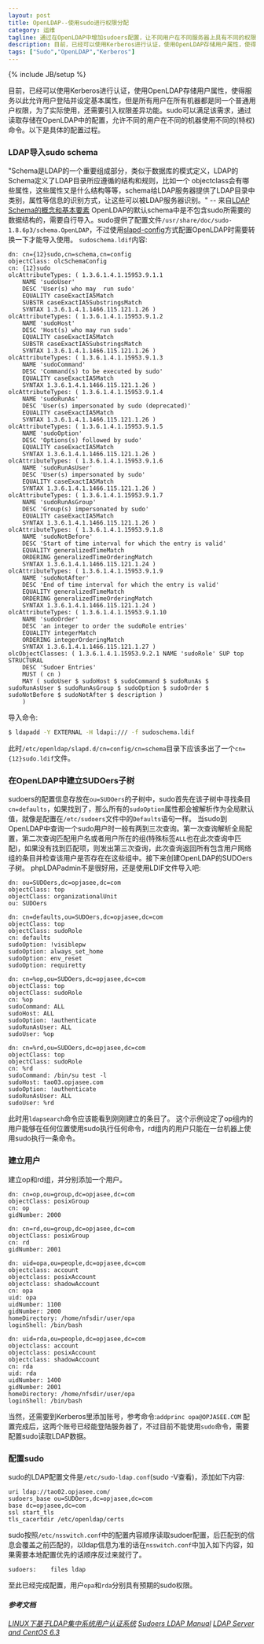 ```yaml
---
layout: post
title: OpenLDAP--使用sudo进行权限分配
category: 运维
tagline: 通过在OpenLDAP中增加sudoers配置，让不同用户在不同服务器上具有不同的权限。
description: 目前，已经可以使用Kerberos进行认证，使用OpenLDAP存储用户属性，使得服务以此允许用户登陆并设定基本属性，但是所有用户在所有机器都是同一个普通用户权限，为了实际使用，还需要引入权限差异功能。sudo可以满足该需求，通过读取存储在OpenLDAP中的配置，允许不同的用户在不同的机器使用不同的(特权)命令。以
tags: ["Sudo","OpenLDAP","Kerberos"]
---
```

{% include JB/setup %}

目前，已经可以使用Kerberos进行认证，使用OpenLDAP存储用户属性，使得服务以此允许用户登陆并设定基本属性，但是所有用户在所有机器都是同一个普通用户权限，为了实际使用，还需要引入权限差异功能。sudo可以满足该需求，通过读取存储在OpenLDAP中的配置，允许不同的用户在不同的机器使用不同的(特权)命令。以下是具体的配置过程。

### LDAP导入sudo schema
"Schema是LDAP的一个重要组成部分，类似于数据库的模式定义，LDAP的Schema定义了LDAP目录所应遵循的结构和规则，比如一个 objectclass会有哪些属性，这些属性又是什么结构等等，schema给LDAP服务器提供了LDAP目录中类别，属性等信息的识别方式，让这些可以被LDAP服务器识别。" -- 来自[LDAP Schema的概念和基本要素](1)
OpenLDAP的默认schema中是不包含sudo所需要的数据结构的，需要自行导入。sudo提供了配置文件`/usr/share/doc/sudo-1.8.6p3/schema.OpenLDAP`，不过使用[slapd-config](2)方式配置OpenLDAP时需要转换一下才能导入使用。
`sudoschema.ldif`内容:

```
dn: cn={12}sudo,cn=schema,cn=config
objectClass: olcSchemaConfig
cn: {12}sudo
olcAttributeTypes: ( 1.3.6.1.4.1.15953.9.1.1
    NAME 'sudoUser'
    DESC 'User(s) who may  run sudo'
    EQUALITY caseExactIA5Match
    SUBSTR caseExactIA5SubstringsMatch
    SYNTAX 1.3.6.1.4.1.1466.115.121.1.26 )
olcAttributeTypes: ( 1.3.6.1.4.1.15953.9.1.2
    NAME 'sudoHost'
    DESC 'Host(s) who may run sudo'
    EQUALITY caseExactIA5Match
    SUBSTR caseExactIA5SubstringsMatch
    SYNTAX 1.3.6.1.4.1.1466.115.121.1.26 )
olcAttributeTypes: ( 1.3.6.1.4.1.15953.9.1.3
    NAME 'sudoCommand'
    DESC 'Command(s) to be executed by sudo'
    EQUALITY caseExactIA5Match
    SYNTAX 1.3.6.1.4.1.1466.115.121.1.26 )
olcAttributeTypes: ( 1.3.6.1.4.1.15953.9.1.4
    NAME 'sudoRunAs'
    DESC 'User(s) impersonated by sudo (deprecated)'
    EQUALITY caseExactIA5Match
    SYNTAX 1.3.6.1.4.1.1466.115.121.1.26 )
olcAttributeTypes: ( 1.3.6.1.4.1.15953.9.1.5
    NAME 'sudoOption'
    DESC 'Options(s) followed by sudo'
    EQUALITY caseExactIA5Match
    SYNTAX 1.3.6.1.4.1.1466.115.121.1.26 )
olcAttributeTypes: ( 1.3.6.1.4.1.15953.9.1.6
    NAME 'sudoRunAsUser'
    DESC 'User(s) impersonated by sudo'
    EQUALITY caseExactIA5Match
    SYNTAX 1.3.6.1.4.1.1466.115.121.1.26 )
olcAttributeTypes: ( 1.3.6.1.4.1.15953.9.1.7
    NAME 'sudoRunAsGroup'
    DESC 'Group(s) impersonated by sudo'
    EQUALITY caseExactIA5Match
    SYNTAX 1.3.6.1.4.1.1466.115.121.1.26 )
olcAttributeTypes: ( 1.3.6.1.4.1.15953.9.1.8
    NAME 'sudoNotBefore'
    DESC 'Start of time interval for which the entry is valid'
    EQUALITY generalizedTimeMatch
    ORDERING generalizedTimeOrderingMatch
    SYNTAX 1.3.6.1.4.1.1466.115.121.1.24 )
olcAttributeTypes: ( 1.3.6.1.4.1.15953.9.1.9
    NAME 'sudoNotAfter'
    DESC 'End of time interval for which the entry is valid'
    EQUALITY generalizedTimeMatch
    ORDERING generalizedTimeOrderingMatch
    SYNTAX 1.3.6.1.4.1.1466.115.121.1.24 )
olcAttributeTypes: ( 1.3.6.1.4.1.15953.9.1.10
    NAME 'sudoOrder'
    DESC 'an integer to order the sudoRole entries'
    EQUALITY integerMatch
    ORDERING integerOrderingMatch
    SYNTAX 1.3.6.1.4.1.1466.115.121.1.27 )
olcObjectClasses: ( 1.3.6.1.4.1.15953.9.2.1 NAME 'sudoRole' SUP top STRUCTURAL
    DESC 'Sudoer Entries'
    MUST ( cn )
    MAY ( sudoUser $ sudoHost $ sudoCommand $ sudoRunAs $ sudoRunAsUser $ sudoRunAsGroup $ sudoOption $ sudoOrder $ sudoNotBefore $ sudoNotAfter $ description )
    )
```

导入命令:

```sh
$ ldapadd -Y EXTERNAL -H ldapi:/// -f sudoschema.ldif
```
此时`/etc/openldap/slapd.d/cn=config/cn=schema`目录下应该多出了一个`cn={12}sudo.ldif`文件。

### 在OpenLDAP中建立SUDOers子树
sudoers的配置信息存放在`ou=SUDOers`的子树中，sudo首先在该子树中寻找条目`cn=defaults`，如果找到了，那么所有的`sudoOption`属性都会被解析作为全局默认值，就像是配置在`/etc/sudoers`文件中的`Defaults`语句一样。
当sudo到OpenLDAP中查询一个sudo用户时一般有两到三次查询。第一次查询解析全局配置，第二次查询匹配用户名或者用户所在的组(特殊标签`ALL`也在此次查询中匹配)，如果没有找到匹配项，则发出第三次查询，此次查询返回所有包含用户网络组的条目并检查该用户是否存在在这些组中。接下来创建OpenLDAP的SUDOers子树。
phpLDAPadmin不是很好用，还是使用LDIF文件导入吧:

```
dn: ou=SUDOers,dc=opjasee,dc=com
objectClass: top
objectClass: organizationalUnit
ou: SUDOers

dn: cn=defaults,ou=SUDOers,dc=opjasee,dc=com
objectClass: top
objectClass: sudoRole
cn: defaults
sudoOption: !visiblepw
sudoOption: always_set_home
sudoOption: env_reset
sudoOption: requiretty

dn: cn=%op,ou=SUDOers,dc=opjasee,dc=com
objectClass: top
objectClass: sudoRole
cn: %op
sudoCommand: ALL
sudoHost: ALL
sudoOption: !authenticate
sudoRunAsUser: ALL
sudoUser: %op

dn: cn=%rd,ou=SUDOers,dc=opjasee,dc=com
objectClass: top
objectClass: sudoRole
cn: %rd
sudoCommand: /bin/su test -l
sudoHost: tao03.opjasee.com
sudoOption: !authenticate
sudoRunAsUser: ALL
sudoUser: %rd
```

此时用`ldapsearch`命令应该能看到刚刚建立的条目了。
这个示例设定了op组内的用户能够在任何位置使用sudo执行任何命令，rd组内的用户只能在一台机器上使用sudo执行一条命令。

### 建立用户
建立op和rd组，并分别添加一个用户。

```
dn: cn=op,ou=group,dc=opjasee,dc=com
objectClass: posixGroup
cn: op
gidNumber: 2000

dn: cn=rd,ou=group,dc=opjasee,dc=com
objectClass: posixGroup
cn: rd
gidNumber: 2001

dn: uid=opa,ou=people,dc=opjasee,dc=com
objectclass: account
objectclass: posixAccount
objectclass: shadowAccount
cn: opa
uid: opa
uidNumber: 1100
gidNumber: 2000
homeDirectory: /home/nfsdir/user/opa
loginShell: /bin/bash

dn: uid=rda,ou=people,dc=opjasee,dc=com
objectclass: account
objectclass: posixAccount
objectclass: shadowAccount
cn: rda
uid: rda
uidNumber: 1400
gidNumber: 2001
homeDirectory: /home/nfsdir/user/opa
loginShell: /bin/bash
```

当然，还需要到Kerberos里添加账号，参考命令:`addprinc opa@OPJASEE.COM`
配置完成后，这两个账号已经能登陆服务器了，不过目前不能使用`sudo`命令，需要配置sudo读取LDAP数据。

### 配置sudo
sudo的LDAP配置文件是`/etc/sudo-ldap.conf`(sudo -V查看)，添加如下内容:

```
uri ldap://tao02.opjasee.com/
sudoers_base ou=SUDOers,dc=opjasee,dc=com
base dc=opjasee,dc=com
ssl start_tls
tls_cacertdir /etc/openldap/certs
```

sudo按照`/etc/nsswitch.conf`中的配置内容顺序读取sudoer配置，后匹配到的信息会覆盖之前匹配的，以ldap信息为准的话在`nsswitch.conf`中加入如下内容，如果需要本地配置优先的话顺序反过来就行了。

```
sudoers:    files ldap
```

至此已经完成配置，用户`opa`和`rda`分别具有预期的sudo权限。

#### *参考文档*

*[LINUX下基于LDAP集中系统用户认证系统](http://www.ttlsa.com/linux/openldap-openssh-lpk-sudo-tls-auth/)*
*[Sudoers LDAP Manual](http://www.sudo.ws/sudoers.ldap.man.html)*
*[LDAP Server and CentOS 6.3](http://www.6tech.org/2013/01/ldap-server-and-centos-6-3/)*

[1]: http://blog.csdn.net/zcGate/article/details/1922843
[2]: http://www.openldap.org/doc/admin24/slapdconf2.html
